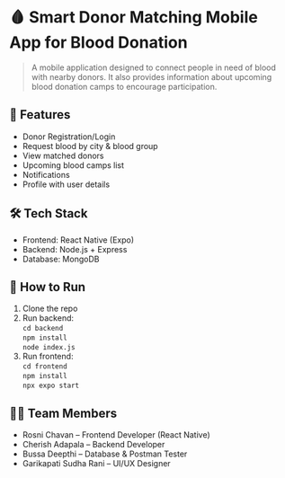 # 🩸 Smart Donor Matching Mobile App for Blood Donation

> A mobile application designed to connect people in need of blood with nearby donors.
> It also provides information about upcoming blood donation camps to encourage participation.


## 🚀 Features
- Donor Registration/Login
- Request blood by city & blood group
- View matched donors
- Upcoming blood camps list
- Notifications
- Profile with user details

## 🛠️ Tech Stack
- Frontend: React Native (Expo)
- Backend: Node.js + Express
- Database: MongoDB

## 📱 How to Run
1. Clone the repo
2. Run backend:  
   `cd backend`  
   `npm install`  
   `node index.js`
3. Run frontend:  
   `cd frontend`  
   `npm install`  
   `npx expo start`

## 👨‍💻 Team Members
- Rosni Chavan – Frontend Developer (React Native)
- Cherish Adapala – Backend Developer
- Bussa Deepthi – Database & Postman Tester
- Garikapati Sudha Rani – UI/UX Designer

